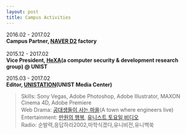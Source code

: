```yaml
---
layout: post
title: Campus Activities
---
```


2016.02 - 2017.02<br />
__Campus Partner, [NAVER D2](http://d2.naver.com/home) factory__<br />
<br />
2015.12 - 2017.02<br />
__Vice President, [HeXA](http://hexa-unist.github.io/about/)(a computer security & development research group) @ UNIST__<br />

2015.03 - 2017.02<br />
__Editor, [UNISTATION](https://youtu.be/Oq4fWaF6Gpo)(UNIST Media Center)__<br />
> Skills: Sony Vegas, Adobe Photoshop, Adobe Illustrator, MAXON Cinema 4D, Adobe Premiere<br />
> Web Drama: [공대생들이 사는 마을](https://youtu.be/7Ta68YHYXf0)(A town where engineers live)<br />
> Entertainment: [만원의 행복](https://youtu.be/8tLIL4kHKLE), [유니스트 토요일 비디오](https://youtu.be/B3LqUNKN71A)<br />
> Radio: 순발력,응답하라2002,마학식겠다,유니비전,유니백쑥<br />

<br />
